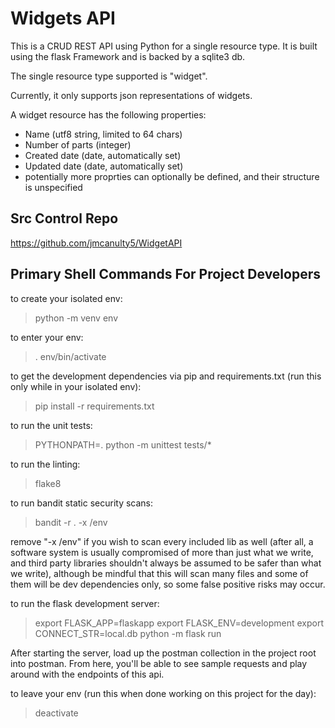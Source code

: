 # Widgets API

This is a CRUD REST API using Python for a single resource type. It is built using the flask Framework and is backed by a sqlite3 db.

The single resource type supported is "widget".

Currently, it only supports json representations of widgets.

A widget resource has the following properties:
  * Name (utf8 string, limited to 64 chars)
  * Number of parts (integer)
  * Created date (date, automatically set)
  * Updated date (date, automatically set)
  * potentially more proprties can optionally be defined, and their structure is unspecified

## Src Control Repo

https://github.com/jmcanulty5/WidgetAPI

## Primary Shell Commands For Project Developers

to create your isolated env:
> python -m venv env

to enter your env:
> . env/bin/activate

to get the development dependencies via pip and requirements.txt (run this only while in your isolated env):
> pip install -r requirements.txt

to run the unit tests:
> PYTHONPATH=. python -m unittest tests/*

to run the linting:
> flake8

to run bandit static security scans:
> bandit -r . -x /env

remove "-x /env" if you wish to scan every included lib as well (after all, a software system is usually compromised of more than just what we write, and third party libraries shouldn't always be assumed to be safer than what we write), although be mindful that this will scan many files and some of them will be dev dependencies only, so some false positive risks may occur.

to run the flask development server:
> export FLASK_APP=flaskapp
> export FLASK_ENV=development
> export CONNECT_STR=local.db
> python -m flask run

After starting the server, load up the postman collection in the project root into postman. From here, you'll be able to see sample requests and play around with the endpoints of this api.

to leave your env (run this when done working on this project for the day):
> deactivate
